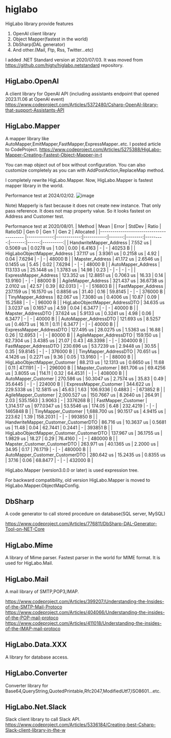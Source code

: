 # higlabo
HigLabo library provide features 

1. OpenAI client library
2. Object Mapper(fastest in the world)
3. DbSharp(DAL generator)
4. And other.(Mail, Ftp, Rss, Twitter...etc)

I added .NET Standard version at 2020/07/03.
It was moved from https://github.com/higty/higlabo.netstandard repository.

## HigLabo.OpenAI
A client library for OpenAI API (including assistants endpoint that opened 2023.11.06 at OpenAI event)
https://www.codeproject.com/Articles/5372480/Csharp-OpenAI-library-that-support-Assistants-API

## HigLabo.Mapper
A mapper library like AutoMapper,EmitMapper,FastMapper,ExpressMapper..etc.
I posted article to CodeProject.
https://www.codeproject.com/Articles/5275388/HigLabo-Mapper-Creating-Fastest-Object-Mapper-in-t

You can map object out of box without configuration.
You can also customize completely as you can with AddPostAction,ReplaceMap method.

I completely rewrite HigLabo.Mapper. Now, HigLabo.Mapper is fastest mapper library in the world.

Performance test at 2024/02/02.
![image](https://github.com/higty/higlabo/assets/10071037/080aa219-b6e9-43ec-883f-afbff42dc4f4)

Note) Mapperly is fast because it does not create new instance. That only pass reference. It does not map property value. So it looks fastest on Address and Customer test.

Performance test at 2020/08/01.
|                                   Method |         Mean |       Error |     StdDev |  Ratio | RatioSD |    Gen 0 |  Gen 1 | Gen 2 | Allocated |
|----------------------------------------- |-------------:|------------:|-----------:|-------:|--------:|---------:|-------:|------:|----------:|
|                  HandwriteMapper_Address |     7.552 us |   0.5069 us |  0.0278 us |   1.00 |    0.00 |   6.4163 |      - |     - |   40253 B |
|              HigLaboObjectMapper_Address |    37.117 us |   3.9361 us |  0.2158 us |   4.92 |    0.04 |   7.6294 |      - |     - |   48000 B |
|                          Mapster_Address |    41.172 us |   2.6546 us |  0.1455 us |   5.45 |    0.02 |   7.6294 |      - |     - |   48000 B |
|                       AutoMapper_Address |   113.133 us |  25.1448 us |  1.3783 us |  14.98 |    0.23 |        - |      - |     - |         - |
|                    ExpressMapper_Address |   123.352 us |  12.8851 us |  0.7063 us |  16.33 |    0.14 |  13.9160 |      - |     - |   88000 B |
|                      AgileMapper_Address |   321.437 us |  36.6738 us |  2.0102 us |  42.57 |    0.39 |  82.0313 |      - |     - |  516803 B |
|                       FastMapper_Address |   237.159 us |  16.1570 us |  0.8856 us |  31.40 |    0.16 |  59.8145 |      - |     - |  376000 B |
|                       TinyMapper_Address |    82.067 us |   7.3080 us |  0.4006 us |  10.87 |    0.09 |  15.2588 |      - |     - |   96000 B |
|           HigLaboObjectMapper_AddressDTO |    34.635 us |   3.0237 us |  0.1657 us |   4.59 |    0.04 |   6.3477 |      - |     - |   40000 B |
|                       Mapster_AddressDTO |    37.624 us |   5.9133 us |  0.3241 us |   4.98 |    0.06 |   6.3477 |      - |     - |   40000 B |
|                    AutoMapper_AddressDTO |   121.693 us |   8.5257 us |  0.4673 us |  16.11 |    0.11 |   6.3477 |      - |     - |   40000 B |
|                 ExpressMapper_AddressDTO |   127.495 us |  28.0275 us |  1.5363 us |  16.88 |    0.26 |  12.6953 |      - |     - |   80000 B |
|                   AgileMapper_AddressDTO |   159.150 us |  62.7304 us |  3.4385 us |  21.07 |    0.43 |  48.3398 |      - |     - |  304000 B |
|                    FastMapper_AddressDTO |   230.696 us |  53.7239 us |  2.9448 us |  30.55 |    0.35 |  59.8145 |      - |     - |  376000 B |
|                    TinyMapper_AddressDTO |    70.651 us |   4.1426 us |  0.2271 us |   9.36 |    0.05 |  13.9160 |      - |     - |   88000 B |
|             HigLaboObjectMapper_Customer |    88.213 us |  12.1313 us |  0.6650 us |  11.68 |    0.11 |  47.1191 |      - |     - |  296000 B |
|                         Mapster_Customer |   861.706 us |  69.4256 us |  3.8055 us | 114.11 |    0.32 |  64.4531 |      - |     - |  408000 B |
|                      AutoMapper_Customer |   270.586 us |  50.3047 us |  2.7574 us |  35.83 |    0.49 |  35.6445 |      - |     - |  224000 B |
|                   ExpressMapper_Customer |   344.622 us | 229.5338 us | 12.5815 us |  45.63 |    1.63 | 106.9336 | 0.4883 |     - |  673852 B |
|                     AgileMapper_Customer | 2,000.527 us | 150.7667 us |  8.2640 us | 264.91 |    2.03 | 535.1563 | 3.9063 |     - | 3376268 B |
|                      FastMapper_Customer | 1,314.517 us | 977.0347 us | 53.5546 us | 174.05 |    6.48 | 232.4219 |      - |     - | 1465848 B |
|                      TinyMapper_Customer | 1,688.700 us |  90.1517 us |  4.9415 us | 223.62 |    1.39 | 158.2031 |      - |     - |  993850 B |
|     HandwriteMapper_Customer_CustomerDTO |    86.716 us |  10.3637 us |  0.5681 us |  11.48 |    0.04 |  62.7441 | 0.2441 |     - |  393851 B |
| HigLaboObjectMapper_Customer_CustomerDTO |   137.967 us |  36.1755 us |  1.9829 us |  18.27 |    0.29 |  76.4160 |      - |     - |  480000 B |
|             Mapster_Customer_CustomerDTO |   263.971 us |  40.1365 us |  2.2000 us |  34.95 |    0.17 |  76.1719 |      - |     - |  480000 B |
|          AutoMapper_Customer_CustomerDTO |   280.642 us |  15.2435 us |  0.8355 us |  37.16 |    0.06 |  68.8477 |      - |     - |  432000 B |

HigLabo.Mapper (version3.0.0 or later) is used expression tree.

For backward compatibility, old version HigLabo.Mapper is moved to HigLabo.Mapper.ObjectMapConfig.


## DbSharp
A code generator to call stored procedure on database(SQL server, MySQL)

https://www.codeproject.com/Articles/776811/DbSharp-DAL-Generator-Tool-on-NET-Core

## HigLabo.Mime
A library of Mime parser. Fastest parser in the world for MIME format. It is used for HigLabo.Mail.

## HigLabo.Mail
A mail library of SMTP,POP3,IMAP.

https://www.codeproject.com/Articles/399207/Understanding-the-Insides-of-the-SMTP-Mail-Protoco
https://www.codeproject.com/Articles/404066/Understanding-the-insides-of-the-POP-mail-protoco
https://www.codeproject.com/Articles/411018/Understanding-the-insides-of-the-IMAP-mail-protoco

## HigLabo.Data.XXX
A library for database access.

## HigLabo.Converter
Converter library for Base64,QueryString,QuotedPrintable,Rfc2047,ModifiedUtf7,ISO8601...etc.

## HigLabo.Net.Slack
Slack client library to call Slack API.
https://www.codeproject.com/Articles/5336184/Creating-best-Csharp-Slack-client-library-in-the-w

